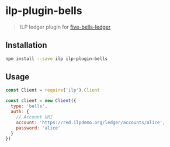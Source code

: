 # ilp-plugin-bells

> ILP ledger plugin for [five-bells-ledger](https://github.com/interledger/five-bells-ledger)

## Installation

``` sh
npm install --save ilp ilp-plugin-bells
```

## Usage

``` js
const Client = require('ilp').Client

const client = new Client({
  type: 'bells',
  auth: {
    // Account URI
    account: 'https://red.ilpdemo.org/ledger/accounts/alice',
    password: 'alice'
  }
})
```
